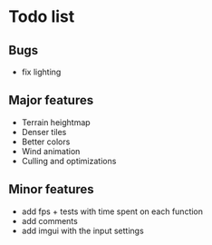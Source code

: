 # Todo list


## Bugs 

- fix lighting


## Major features

- Terrain heightmap
- Denser tiles
- Better colors
- Wind animation
- Culling and optimizations

## Minor features

- add fps + tests with time spent on each function
- add comments
- add imgui with the input settings